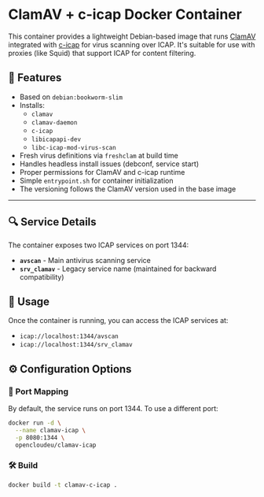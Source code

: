 # ClamAV + c-icap Docker Container

This container provides a lightweight Debian-based image that runs [ClamAV](https://www.clamav.net/) integrated with [c-icap](http://c-icap.sourceforge.net/) for virus scanning over ICAP. It's suitable for use with proxies (like Squid) that support ICAP for content filtering.

## 🧰 Features

- Based on `debian:bookworm-slim`
- Installs:
    - `clamav`
    - `clamav-daemon`
    - `c-icap`
    - `libicapapi-dev`
    - `libc-icap-mod-virus-scan`
- Fresh virus definitions via `freshclam` at build time
- Handles headless install issues (debconf, service start)
- Proper permissions for ClamAV and c-icap runtime
- Simple `entrypoint.sh` for container initialization
- The versioning follows the ClamAV version used in the base image

---

## 🔍 Service Details

The container exposes two ICAP services on port 1344:

- **`avscan`** - Main antivirus scanning service
- **`srv_clamav`** - Legacy service name (maintained for backward compatibility)

## 🚀 Usage

Once the container is running, you can access the ICAP services at:

- `icap://localhost:1344/avscan`
- `icap://localhost:1344/srv_clamav`

## ⚙️ Configuration Options

### 🔌 Port Mapping
By default, the service runs on port 1344. To use a different port:

```bash
docker run -d \
  --name clamav-icap \
  -p 8080:1344 \
  opencloudeu/clamav-icap
```

### 🛠 Build

```bash
docker build -t clamav-c-icap .
```

